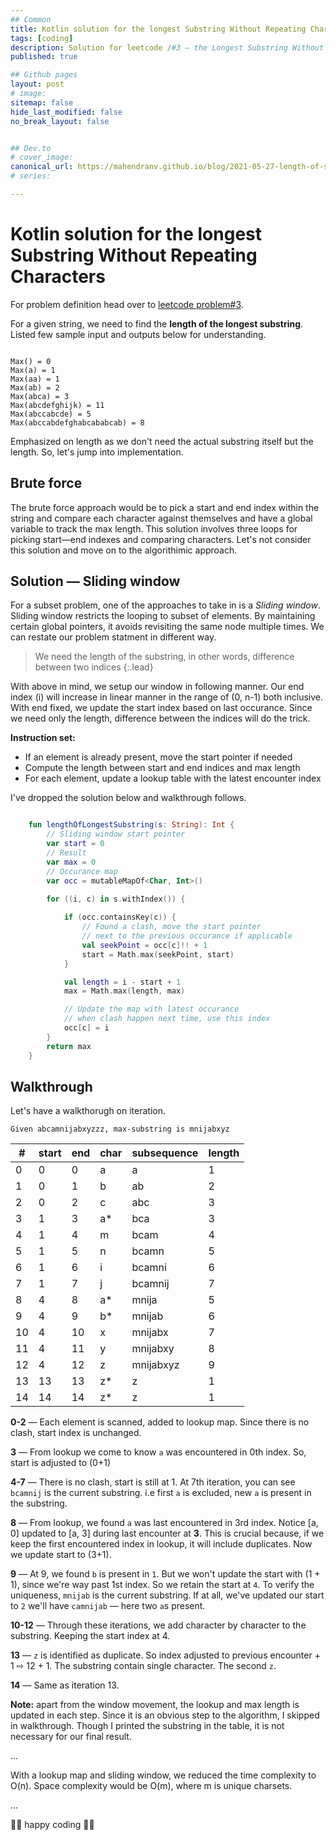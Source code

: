 ```yaml
---
## Common
title: Kotlin solution for the longest Substring Without Repeating Characters
tags: [coding]
description: Solution for leetcode /#3 — the Longest Substring Without Repeating Characters
published: true

## Github pages
layout: post
# image: 
sitemap: false
hide_last_modified: false
no_break_layout: false


## Dev.to
# cover_image: 
canonical_url: https://mahendranv.github.io/blog/2021-05-27-length-of-substring/
# series:

---
```

# Kotlin solution for the longest Substring Without Repeating Characters

For problem definition head over to [leetcode problem#3](https://leetcode.com/problems/longest-substring-without-repeating-characters/).

For a given string, we need to find the **length of the longest substring**. Listed few sample input and outputs below for understanding.

```

Max() = 0
Max(a) = 1
Max(aa) = 1
Max(ab) = 2
Max(abca) = 3
Max(abcdefghijk) = 11
Max(abccabcde) = 5
Max(abccabdefghabcababcab) = 8

```

Emphasized on length as we don't need the actual substring itself but the length. So, let's jump into implementation. 

## Brute force
The brute force approach would be to pick a start and end index within the string and compare each character against themselves and have a global variable to track the max length. This solution involves three loops for picking start—end indexes and comparing characters. Let's not consider this solution and move on to the algorithimic approach.

## Solution — Sliding window
For a subset problem, one of the approaches to take in is a *Sliding window*. Sliding window restricts the looping to subset of elements. By maintaining certain global pointers, it avoids revisiting the same node multiple times. We can restate our problem statment in different way.

> We need the length of the substring, in other words, difference between two indices
{:.lead}

With above in mind, we setup our window in following manner. Our end index (i) will increase in linear manner in the range of (0, n-1) both inclusive. With end fixed, we update the start index based on last occurance. Since we need only the length, difference between the indices will do the trick. 


**Instruction set:**
- If an element is already present, move the start pointer if needed
- Compute the length between start and end indices and max length
- For each element, update a lookup table with the latest encounter index


I've dropped the solution below and walkthrough follows. 

```kotlin

    fun lengthOfLongestSubstring(s: String): Int {
        // Sliding window start pointer
        var start = 0
        // Result
        var max = 0
        // Occurance map
        var occ = mutableMapOf<Char, Int>()
        
        for ((i, c) in s.withIndex()) {

            if (occ.containsKey(c)) {
                // Found a clash, move the start pointer 
                // next to the previous occurance if applicable
                val seekPoint = occ[c]!! + 1
                start = Math.max(seekPoint, start)
            }

            val length = i - start + 1
            max = Math.max(length, max)

            // Update the map with latest occurance
            // when clash happen next time, use this index
            occ[c] = i
        }
        return max
    }

```

## Walkthrough

Let's have a walkthorugh on iteration. 
```
Given abcamnijabxyzzz, max-substring is mnijabxyz
```

| #   | start | end | char | subsequence | length |
| --- | ----- | --- | ---- | ----------- | ------ |
| 0   | 0     | 0   | a    | a           | 1      |
| 1   | 0     | 1   | b    | ab          | 2      |
| 2   | 0     | 2   | c    | abc         | 3      |
| 3   | 1     | 3   | a*   | bca         | 3      |
| 4   | 1     | 4   | m    | bcam        | 4      |
| 5   | 1     | 5   | n    | bcamn       | 5      |
| 6   | 1     | 6   | i    | bcamni      | 6      |
| 7   | 1     | 7   | j    | bcamnij     | 7      |
| 8   | 4     | 8   | a*   | mnija       | 5      |
| 9   | 4     | 9   | b*   | mnijab      | 6      |
| 10  | 4     | 10  | x    | mnijabx     | 7      |
| 11  | 4     | 11  | y    | mnijabxy    | 8      |
| 12  | 4     | 12  | z    | mnijabxyz   | 9      |
| 13  | 13    | 13  | z*   | z           | 1      |
| 14  | 14    | 14  | z*   | z           | 1      |

**0-2** — Each element is scanned, added to lookup map. Since there is no clash, start index is unchanged.

**3** — From lookup we come to know `a` was encountered in 0th index. So, start is adjusted to (0+1)

**4-7** — There is no clash, start is still at 1. At 7th iteration, you can see `bcamnij` is the current substring. i.e first `a` is excluded, new `a` is present in the substring.

**8** — From lookup, we found `a` was last encountered in 3rd index. Notice [a, 0] updated to [a, 3] during last encounter at **3**. This is crucial because, if we keep the first encountered index in lookup, it will include duplicates. Now we update start to (3+1).

**9** — At 9, we found `b` is present in `1`. But we won't update the start with (1 + 1), since we're way past 1st index. So we retain the start at `4`. To verify the uniqueness, `mnijab` is the current substring. If at all, we've updated our start to `2` we'll have `camnijab` — here two `a`s present.

**10-12** — Through these iterations, we add character by character to the substring. Keeping the start index at 4. 

**13** — `z` is identified as duplicate. So index adjusted to previous encounter + 1 ⇨ 12 + 1. The substring contain single character. The second `z`.

**14** — Same as iteration 13.

**Note:** apart from the window movement, the lookup and max length is updated in each step. Since it is an obvious step to the algorithm, I skipped in walkthrough. Though I printed the substring in the table, it is not necessary for our final result.

...

With a lookup map and sliding window, we reduced the time complexity to O(n). Space complexity would be O(m), where m is unique charsets.

...

👨‍💻 happy coding 👩‍💻